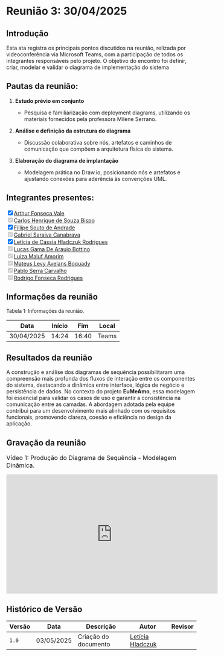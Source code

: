 
# Reunião 3: 30/04/2025

## Introdução
Esta ata registra os principais pontos discutidos na reunião, relizada por videoconferência via Microsoft Teams, com a participação de todos os integrantes responsáveis pelo projeto. O objetivo do encontro foi definir, criar, modelar e validar o diagrama de implementação do sistema

## Pautas da reunião:

1. **Estudo prévio em conjunto**

   * Pesquisa e familiarização com deployment diagrams, utilizando os materiais fornecidos pela professora Milene Serrano.
2. **Análise e definição da estrutura do diagrama**

   * Discussão colaborativa sobre nós, artefatos e caminhos de comunicação que compõem a arquitetura física do sistema.
3. **Elaboração do diagrama de implantação**

   * Modelagem prática no Draw\.io, posicionando nós e artefatos e ajustando conexões para aderência às convenções UML.


## Integrantes presentes:

<label><input type="checkbox" checked abled>[Arthur Fonseca Vale](https://github.com/arthurfonsecaa)</label><br>
<label><input type="checkbox" checked disabled>[Carlos Henrique de Souza Bispo](https://github.com/carlinn1)</label><br>
<label><input type="checkbox" checked abled>[Fillipe Souto de Andrade](https://github.com/fillipeb50)</label><br>
<label><input type="checkbox" checked disabled>[Gabriel Saraiva Canabrava](https://github.com/gabrielsarcan)</label><br>
<label><input type="checkbox" checked abled>[Letícia de Cássia Hladczuk Rodrigues](https://github.com/HladczukLe)</label><br>
<label><input type="checkbox" checked disabled>[Lucas Gama De Araujo Bottino](https://github.com/bottinolucas)</label><br>
<label><input type="checkbox" checked disabled>[Luiza Maluf Amorim](https://github.com/LuizaMaluf)</label><br>
<label><input type="checkbox" checked disabled>[Mateus Levy Avelans Boquady](https://github.com/mateus9levy)</label><br>
<label><input type="checkbox" checked disabled>[Pablo Serra Carvalho](https://github.com/Pabloserrapxx)</label><br>
<label><input type="checkbox" checked disabled>[Rodrigo Fonseca Rodrigues](https://github.com/rodfon3301)</label><br>


## Informações da reunião

<font size="2" >

<p > Tabela 1: Informações da reunião. </p>

</font>

| Data | Início | Fim | Local |
|:-:|:-:|:-:|:-:|
| 30/04/2025  | 14:24 | 16:40  | Teams |


## Resultados da reunião 
A construção e análise dos diagramas de sequência possibilitaram uma compreensão mais profunda dos fluxos de interação entre os componentes do sistema, destacando a dinâmica entre interface, lógica de negócio e persistência de dados. No contexto do projeto **EuMeAmo**, essa modelagem foi essencial para validar os casos de uso e garantir a consistência na comunicação entre as camadas. A abordagem adotada pela equipe contribui para um desenvolvimento mais alinhado com os requisitos funcionais, promovendo clareza, coesão e eficiência no design da aplicação.


## Gravação da reunião

<font size="3"><p> Vídeo 1: Produção do Diagrama de Sequência - Modelagem Dinâmica.</p></font>

<div style= "max-width:450px">
<iframe width="560" height="315" src="https://youtu.be/7jzILsLqgAw" title="YouTube video player" frameborder="0" allow="accelerometer; autoplay; clipboard-write; encrypted-media; gyroscope; picture-in-picture; web-share" referrerpolicy="strict-origin-when-cross-origin" allowfullscreen></iframe>
</div>

## Histórico de Versão

| Versão | Data | Descrição | Autor | Revisor|
|--------|------|-----------|-------|--------|
|`1.0`| 03/05/2025 | Criação do documento| [Letícia Hladczuk](https://github.com/HladczukLe)| []() |

